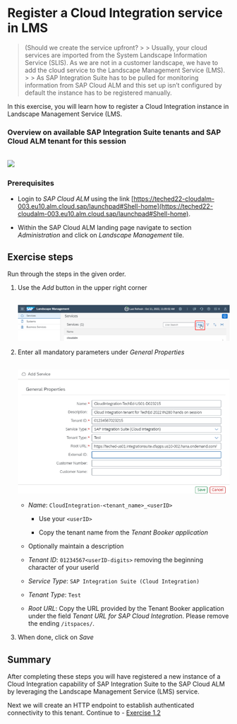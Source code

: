# Register a Cloud Integration service in LMS

   >(Should we create the service upfront?
    >
    > Usually, your cloud services are imported from the System Landscape Information Service (SLIS). As we are not in a customer landscape, we have to add the cloud service to the Landscape Management Service (LMS). 
    >
    > As SAP Integration Suite has to be pulled for monitoring information from SAP Cloud ALM and this set up isn’t configured by default the instance has to be registered manually.


In this exercise, you will learn how to register a Cloud Integration instance in Landscape Management Service (LMS.

### Overview on available SAP Integration Suite tenants and SAP Cloud ALM tenant for this session

<br>![](/exercises/ex1/images/RegisteredServicesToSuiteTenants.png)

### Prerequisites

- Login to *SAP Cloud ALM* using the link [https://teched22-cloudalm-003.eu10.alm.cloud.sap/launchpad#Shell-home](https://teched22-cloudalm-003.eu10.alm.cloud.sap/launchpad#Shell-home).

- Within the SAP Cloud ALM landing page navigate to section *Administration* and click on *Landscape Management* tile. 

## Exercise steps

Run through the steps in the given order.

1. Use the *Add* button in the upper right corner

      <br>![](/exercises/ex1/images/LMSAdd.png)
      
2.	Enter all mandatory parameters under *General Properties*

	<br>![](/exercises/ex1/images/LMSAddCPIservice.png)
	
    - *Name*: `CloudIntegration-<tenant_name>_<userID>`
       
		- Use your `<userID>`
		
		- Copy the tenant name from  the *Tenant Booker application*
	   
    - Optionally maintain a description
    - *Tenant ID*: `01234567<userID-digits>` removing the beginning character of your userId
    - *Service Type*: `SAP Integration Suite (Cloud Integration)`
    - *Tenant Type*: `Test`
    - *Root URL*: Copy the URL provided by the Tenant Booker application under the field *Tenant URL for SAP Cloud Integration*. Please remove the ending `/itspaces/`.
   


  3. When done, click on *Save*
  
## Summary

After completing these steps you will have registered a new instance of a Cloud Integration capability of SAP Integration Suite to the SAP Cloud ALM by leveraging the Landscape Management Service (LMS) service.

Next we will create an HTTP endpoint to establish authenticated connectivity to this tenant. Continue to - [Exercise 1.2](../ex12/)
